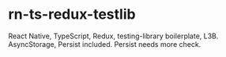 # rn-ts-redux-testlib

React Native, TypeScript, Redux, testing-library boilerplate, L3B.
AsyncStorage, Persist included. Persist needs more check.

